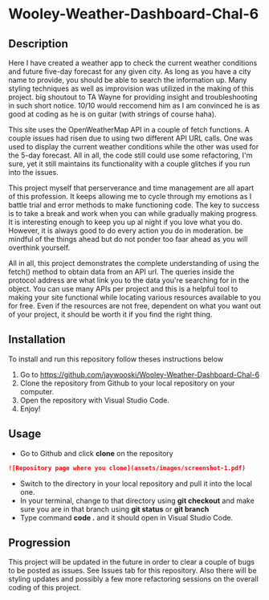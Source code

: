 # Wooley-Weather-Dashboard-Chal-6

## Description
Here I have created a weather app to check the current weather conditions and future five-day forecast for any given city. As long as you have a city name to provide, you should be able to search the information up. Many styling techniques as well as improvision was utilized in the making of this project. big shoutout to TA Wayne for providing insight and troubleshooting in such short notice. 10/10 would reccomend him as I am convinced he is as good at coding as he is on guitar (with strings of course haha).  

This site uses the OpenWeatherMap API in a couple of fetch functions. A couple issues had risen due to using two different API URL calls. One was used to display the current weather conditions while the other was used for the 5-day forecast. All in all, the code still could use some refactoring, I'm sure, yet it still maintains its functionality with a couple glitches if you run into the issues.

This project myself that perserverance and time management are all apart of this profession. It keeps allowing me to cycle through my emotions as I battle trial and error methods to make functioning code. The key to success is to take a break and work when you can while gradually making progress. It is interesting enough to keep you up al night if you love what you do. However, it is always good to do every action you do in moderation. be mindful of the things ahead but do not ponder too faar ahead as you will overthink yourself.

All in all, this project demonstrates the complete understanding of using the fetch() method to obtain data from an API url. The queries inside the protocol address are what link you to the data you're searching for in the object. You can use many APIs per project and this is a helpful tool to making your site functional while locating various resources available to you for free. Even if the resources are not free, dependent on what you want out of your project, it should be worth it if you find the right thing. 

## Installation
To install and run this repository follow theses instructions below
1. Go to https://github.com/jaywooski/Wooley-Weather-Dashboard-Chal-6
2. Clone the repository from Github to your local repository on your computer.
3. Open the  repository with Visual Studio Code.
4. Enjoy!


## Usage
* Go to Github and click **clone** on the repository
```md
![Repository page where you clone](assets/images/screenshot-1.pdf)
```
* Switch to the directory in your local repository and pull it into the local one. 
* In your terminal, change to that directory using **git checkout** and make sure you are in that branch using **git status** or **git branch**
* Type command **code .** and it should open in Visual Studio Code.


## Progression
This project will be updated in the future in order to clear a couple of bugs to be posted as issues. See Issues tab for this repository.
Also there will be styling updates and possibly a few more refactoring sessions on the overall coding of this project.
